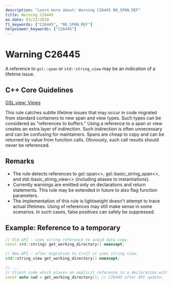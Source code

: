 ```yaml
---
description: "Learn more about: Warning C26445 NO_SPAN_REF"
title: Warning C26445
ms.date: 03/22/2018
f1_keywords: ["C26445", "NO_SPAN_REF"]
helpviewer_keywords: ["C26445"]
---
```

# Warning C26445

A reference to `gsl::span` or `std::string_view` may be an indication of a lifetime issue.

## C++ Core Guidelines

[GSL.view: Views](https://github.com/isocpp/CppCoreGuidelines/blob/master/CppCoreGuidelines.md#gslview-views)

This rule catches subtle lifetime issues that may occur in code migrated from standard containers to new span and view types. Such types can be considered as "references to buffers." Using a reference to a span or view creates an extra layer of indirection. Such indirection is often unnecessary and can be confusing for maintainers. Spans are cheap to copy and can be returned by value from function calls. Obviously, such call results should never be referenced.

## Remarks

- The rule detects references to gsl::span<>, gsl::basic_string_span<>, and std::basic_string_view<> (including aliases to instantiations).
- Currently warnings are emitted only on declarations and return statements. This rule may be extended in future to also flag function parameters.
- The implementation of this rule is lightweight doesn't attempt to trace actual lifetimes. Using of references may still make sense in some scenarios. In such cases, false positives can safely be suppressed.

## Example: Reference to a temporary

```cpp
// Old API - uses string reference to avoid data copy.
const std::string& get_working_directory() noexcept;

// New API – after migration to C++17 it uses string view.
std::string_view get_working_directory() noexcept;

// ...
// Client code which places an explicit reference in a declaration with auto specifier.
const auto &wd = get_working_directory(); // C26445 after API update.
```
